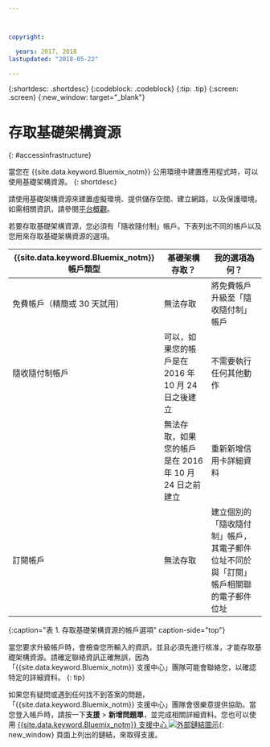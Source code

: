 ```yaml
---



copyright:

  years: 2017, 2018
lastupdated: "2018-05-22"

---
```


{:shortdesc: .shortdesc}
{:codeblock: .codeblock}
{:tip: .tip}
{:screen: .screen}
{:new_window: target="_blank"}

# 存取基礎架構資源
{: #accessinfrastructure}

當您在 {{site.data.keyword.Bluemix_notm}} 公用環境中建置應用程式時，可以使用基礎架構資源。
{: shortdesc}

請使用基礎架構資源來建置虛擬環境、提供儲存空間、建立網路，以及保護環境。如需相關資訊，請參閱[平台概觀](/docs/overview/ibm-cloud.html)。

若要存取基礎架構資源，您必須有「隨收隨付制」帳戶。下表列出不同的帳戶以及您用來存取基礎架構資源的選項。

|{{site.data.keyword.Bluemix_notm}} 帳戶類型|	基礎架構存取？|	我的選項為何？|
|------------------|-----------------------|---------------|
|免費帳戶（精簡或 30 天試用）|	無法存取|	將免費帳戶升級至「隨收隨付制」帳戶|
|隨收隨付制帳戶|可以，如果您的帳戶是在 2016 年 10 月 24 日之後建立|不需要執行任何其他動作|
| |無法存取，如果您的帳戶是在 2016 年 10 月 24 日之前建立|重新新增信用卡詳細資料|
|訂閱帳戶|	無法存取|	建立個別的「隨收隨付制」帳戶，其電子郵件位址不同於與「訂閱」帳戶相關聯的電子郵件位址|
{:caption="表 1. 存取基礎架構資源的帳戶選項" caption-side="top"}

當您要求升級帳戶時，會檢查您所輸入的資訊，並且必須先進行核准，才能存取基礎架構資源。請確定聯絡資訊正確無誤，因為「{{site.data.keyword.Bluemix_notm}} 支援中心」團隊可能會聯絡您，以確認特定的詳細資料。
{: tip}

如果您有疑問或遇到任何找不到答案的問題，「{{site.data.keyword.Bluemix_notm}} 支援中心」團隊會很樂意提供協助。當您登入帳戶時，請按一下**支援** > **新增問題單**，並完成相關詳細資料。您也可以使用 [{{site.data.keyword.Bluemix_notm}} 支援中心 ![外部鏈結圖示](../icons/launch-glyph.svg)](http://ibm.biz/bluemixsupport){: new_window} 頁面上列出的鏈結，來取得支援。
